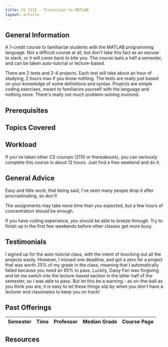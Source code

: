 ```yaml
---
title: CS 1132 - Transition to MATLAB
layout: article
---
```


## General Information

A 1-credit course to familiarize students with the MATLAB programming language. Not a difficult course at all, but don't take this fact as an excuse to slack, or it will come back to bite you. The course lasts a half a semester, and can be taken auto-tutorial or lecture-based.

There are 2 tests and 2-4 projects. Each test will take about an hour of studying, 2 hours max if you know nothing. The tests are really just based on your knowledge of some definitions and syntax. Projects are simple coding exercises, meant to familiarize yourself with the language and nothing more. There's really not much problem-solving involved.

## Prerequisites

## Topics Covered

## Workload

If you've taken other CS courses (2110 or thereabouts), you can seriously complete this course in about 12 hours. Just find a free weekend and do it.

## General Advice

Easy and little work; that being said, I've seen many people drop it after procrastinating, so don't!

The assignments may take more time than you expected, but a few hours of concentration should be enough.

If you have coding experience, you should be able to breeze through. Try to finish up in the first few weekends before other classes get more busy.

## Testimonials

I signed up for the auto-tutorial class, with the intent of knocking out all the projects easily. However, I missed one deadline, and got a zero for a project that was worth 25% of my grade in the class, meaning that I automatically failed because you need an 85% to pass. Luckily, Daisy Fan was forgiving and let me switch into the lecture-based section in the latter half of the semester, so I was able to pass. But let this be a warning - as on-the-ball as you think you are, it is easy to let these things slip by when you don't have a lecturer and classmates to keep you on track!

## Past Offerings

 | Semester | Time | Professor | Median Grade | Course Page | 
 | --- | --- | --- | --- | --- | 

## Resources
